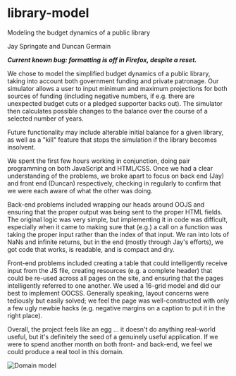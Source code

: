 # library-model
Modeling the budget dynamics of a public library

Jay Springate and Duncan Germain

***Current known bug: formatting is off in Firefox, despite a reset.***

We chose to model the simplified budget dynamics of a public library, taking into account both government funding and private patronage.  Our simulator allows a user to input minimum and maximum projections for both sources of funding (including negative numbers, if e.g. there are unexpected budget cuts or a pledged supporter backs out).  The simulator then calculates possible changes to the balance over the course of a selected number of years.

Future functionality may include alterable initial balance for a given library, as well as a "kill" feature that stops the simulation if the library becomes insolvent.

We spent the first few hours working in conjunction, doing pair programming on both JavaScript and HTML/CSS.  Once we had a clear understanding of the problems, we broke apart to focus on back end (Jay) and front end (Duncan) respectively, checking in regularly to confirm that we were each aware of what the other was doing.

Back-end problems included wrapping our heads around OOJS and ensuring that the proper output was being sent to the proper HTML fields.  The original logic was very simple, but implementing it in code was difficult, especially when it came to making sure that (e.g.) a call on a function was taking the proper input rather than the index of that input.  We ran into lots of NaNs and infinite returns, but in the end (mostly through Jay's efforts), we got code that works, is readable, and is compact and dry.

Front-end problems included creating a table that could intelligently receive input from the JS file, creating resources (e.g. a complete header) that could be re-used across all pages on the site, and ensuring that the pages intelligently referred to one another.  We used a 16-grid model and did our best to implement OOCSS.  Generally speaking, layout concerns were tediously but easily solved; we feel the page was well-constructed with only a few ugly newbie hacks (e.g. negative margins on a caption to put it in the right place).

Overall, the project feels like an egg ... it doesn't do anything real-world useful, but it's definitely the seed of a genuinely useful application.  If we were to spend another month on both front- and back-end, we feel we could produce a real tool in this domain.


![Domain model](http://i.imgur.com/SSzLNNh.png) 

